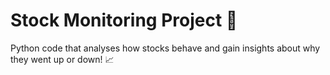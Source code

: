 # Stock Monitoring Project 💸
Python code that analyses how stocks behave and gain insights about why they went up or down! 📈
